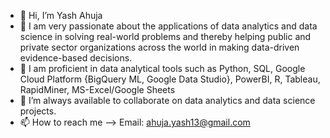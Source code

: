 - 👋 Hi, I’m Yash Ahuja
- 👀  I am very passionate about the applications of data analytics and data science in solving real-world problems and thereby helping public and private sector organizations           across the world in making data-driven evidence-based decisions.
- 🌱 I am proficient in data analytical tools such as Python, SQL, Google Cloud Platform {BigQuery ML, Google Data Studio}, PowerBI, R, Tableau, RapidMiner, MS-Excel/Google Sheets
- 💞️ I’m always available to collaborate on data analytics and data science projects.
- 📫 How to reach me --> Email: ahuja.yash13@gmail.com

<!---
ahujaya/ahujaya is a ✨ special ✨ repository because its `README.md` (this file) appears on your GitHub profile.
You can click the Preview link to take a look at your changes.
--->
